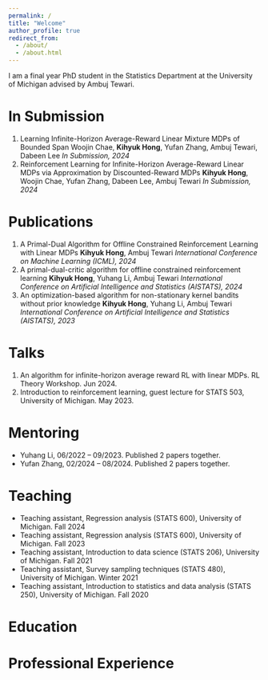 ```yaml
---
permalink: /
title: "Welcome"
author_profile: true
redirect_from:
  - /about/
  - /about.html
---
```


I am a final year PhD student in the Statistics Department at the University of Michigan advised by Ambuj Tewari.

In Submission
======
1. Learning Infinite-Horizon Average-Reward Linear Mixture MDPs of Bounded Span
Woojin Chae, **Kihyuk Hong**, Yufan Zhang, Ambuj Tewari, Dabeen Lee
*In Submission, 2024*
1. Reinforcement Learning for Infinite-Horizon Average-Reward Linear MDPs via Approximation by Discounted-Reward MDPs
**Kihyuk Hong**, Woojin Chae, Yufan Zhang, Dabeen Lee, Ambuj Tewari
*In Submission, 2024*

Publications
======
1. A Primal-Dual Algorithm for Offline Constrained Reinforcement Learning with Linear MDPs
**Kihyuk Hong**, Ambuj Tewari
*International Conference on Machine Learning (ICML), 2024*
1. A primal-dual-critic algorithm for offline constrained reinforcement learning
**Kihyuk Hong**, Yuhang Li, Ambuj Tewari
*International Conference on Artificial Intelligence and Statistics (AISTATS), 2024*
1. An optimization-based algorithm for non-stationary kernel bandits without prior knowledge
**Kihyuk Hong**, Yuhang Li, Ambuj Tewari
*International Conference on Artificial Intelligence and Statistics (AISTATS), 2023*

Talks
======
1. An algorithm for infinite-horizon average reward RL with linear MDPs. RL Theory Workshop. Jun 2024.
1. Introduction to reinforcement learning, guest lecture for STATS 503, University of Michigan. May 2023.

Mentoring
======
- Yuhang Li, 06/2022 – 09/2023. Published 2 papers together.
- Yufan Zhang, 02/2024 – 08/2024. Published 2 papers together.

Teaching
======
- Teaching assistant, Regression analysis (STATS 600), University of Michigan. Fall 2024
- Teaching assistant, Regression analysis (STATS 600), University of Michigan. Fall 2023
- Teaching assistant, Introduction to data science (STATS 206), University of Michigan. Fall 2021
- Teaching assistant, Survey sampling techniques (STATS 480), University of Michigan. Winter 2021
- Teaching assistant, Introduction to statistics and data analysis (STATS 250), University of Michigan. Fall 2020

Education
======

Professional Experience
======
